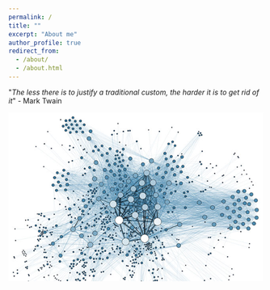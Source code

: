 ```yaml
---
permalink: /
title: ""
excerpt: "About me"
author_profile: true
redirect_from: 
  - /about/
  - /about.html
---
```


"*The less there is to justify a traditional custom, the harder it is to get rid of it*" - Mark Twain


![Networks](/images/networks.png)
